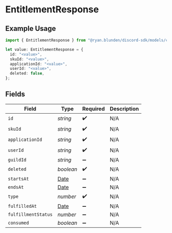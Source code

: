 # EntitlementResponse

## Example Usage

```typescript
import { EntitlementResponse } from "@ryan.blunden/discord-sdk/models/components";

let value: EntitlementResponse = {
  id: "<value>",
  skuId: "<value>",
  applicationId: "<value>",
  userId: "<value>",
  deleted: false,
};
```

## Fields

| Field                                                                                         | Type                                                                                          | Required                                                                                      | Description                                                                                   |
| --------------------------------------------------------------------------------------------- | --------------------------------------------------------------------------------------------- | --------------------------------------------------------------------------------------------- | --------------------------------------------------------------------------------------------- |
| `id`                                                                                          | *string*                                                                                      | :heavy_check_mark:                                                                            | N/A                                                                                           |
| `skuId`                                                                                       | *string*                                                                                      | :heavy_check_mark:                                                                            | N/A                                                                                           |
| `applicationId`                                                                               | *string*                                                                                      | :heavy_check_mark:                                                                            | N/A                                                                                           |
| `userId`                                                                                      | *string*                                                                                      | :heavy_check_mark:                                                                            | N/A                                                                                           |
| `guildId`                                                                                     | *string*                                                                                      | :heavy_minus_sign:                                                                            | N/A                                                                                           |
| `deleted`                                                                                     | *boolean*                                                                                     | :heavy_check_mark:                                                                            | N/A                                                                                           |
| `startsAt`                                                                                    | [Date](https://developer.mozilla.org/en-US/docs/Web/JavaScript/Reference/Global_Objects/Date) | :heavy_minus_sign:                                                                            | N/A                                                                                           |
| `endsAt`                                                                                      | [Date](https://developer.mozilla.org/en-US/docs/Web/JavaScript/Reference/Global_Objects/Date) | :heavy_minus_sign:                                                                            | N/A                                                                                           |
| `type`                                                                                        | *number*                                                                                      | :heavy_check_mark:                                                                            | N/A                                                                                           |
| `fulfilledAt`                                                                                 | [Date](https://developer.mozilla.org/en-US/docs/Web/JavaScript/Reference/Global_Objects/Date) | :heavy_minus_sign:                                                                            | N/A                                                                                           |
| `fulfillmentStatus`                                                                           | *number*                                                                                      | :heavy_minus_sign:                                                                            | N/A                                                                                           |
| `consumed`                                                                                    | *boolean*                                                                                     | :heavy_minus_sign:                                                                            | N/A                                                                                           |